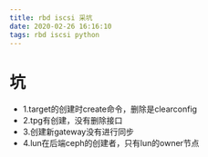 ```yaml
---
title: rbd iscsi 采坑
date: 2020-02-26 16:16:10
tags: rbd iscsi python
---
```


# 坑
- 1.target的创建时create命令，删除是clearconfig
- 2.tpg有创建，没有删除接口
- 3.创建新gateway没有进行同步
- 4.lun在后端ceph的创建者，只有lun的owner节点
